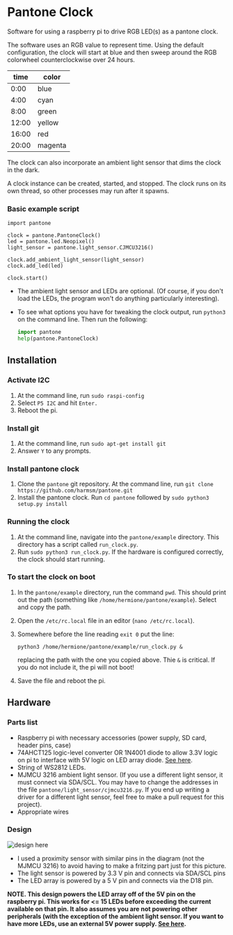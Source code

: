 # Pantone Clock

Software for using a raspberry pi to drive RGB LED(s) as a pantone clock.

The software uses an RGB value to represent time.  Using the default
configuration, the clock will start at blue and then sweep around the RGB
colorwheel counterclockwise over 24 hours.  

|  time | color   |
|-------|---------|
|  0:00 | blue    |
|  4:00 | cyan    |
|  8:00 | green   |  
| 12:00 | yellow  |
| 16:00 | red     |
| 20:00 | magenta |

The clock can also incorporate an ambient light sensor that dims the clock in
the dark.

A clock instance can be created, started, and 
stopped.  The clock runs on its own thread, so other processes may
run after it spawns.


### Basic example script
```
import pantone

clock = pantone.PantoneClock()
led = pantone.led.Neopixel()
light_sensor = pantone.light_sensor.CJMCU3216()

clock.add_ambient_light_sensor(light_sensor)
clock.add_led(led)

clock.start()
```

+ The ambient light sensor and LEDs are optional.  (Of course, if you don't load
  the LEDs, the program won't do anything particularly interesting).
+ To see what options you have for tweaking the clock output, run `python3` on
  the command line.  Then run the following:

  ```python
  import pantone
  help(pantone.PantoneClock)
  ```

## Installation

### Activate I2C 

1. At the command line, run `sudo raspi-config`
2. Select `P5 I2C` and hit `Enter.`  
3. Reboot the pi.

### Install git

1. At the command line, run `sudo apt-get install git`
2. Answer `Y` to any prompts.

### Install pantone clock

1. Clone the `pantone` git repository.  At the command line, run
   `git clone https://github.com/harmsm/pantone.git`
2. Install the pantone clock.  Run `cd pantone` followed by
   `sudo python3 setup.py install` 

### Running the clock
1. At the command line, navigate into the `pantone/example` directory.  This 
   directory has a script called `run_clock.py`.  
2. Run `sudo python3 run_clock.py`.  If the hardware is configured correctly,
   the clock should start running.

### To start the clock on boot
1. In the `pantone/example` directory, run the command `pwd`.  This should 
   print out the path (something like `/home/hermione/pantone/example`). 
   Select and copy the path. 
2. Open the `/etc/rc.local` file in an editor (`nano /etc/rc.local`).  
3. Somewhere before the line reading `exit 0` put the line:

   ```
   python3 /home/hermione/pantone/example/run_clock.py &
   ```

   replacing the path with the one you copied above.  Thie `&` is critical.  If 
   you do not include it, the pi will not boot!
4. Save the file and reboot the pi. 

## Hardware

### Parts list

+ Raspberry pi with necessary accessories (power supply, SD card, header pins,
  case)
+ 74AHCT125 logic-level converter OR 1N4001 diode to allow 3.3V logic on pi to
  interface with 5V logic on LED array diode. [See here](https://learn.adafruit.com/neopixels-on-raspberry-pi/raspberry-pi-wiring).
+ String of WS2812 LEDs.
+ MJMCU 3216 ambient light sensor.  (If you use a different light sensor, it
  must connect via SDA/SCL.  You may have to change the addresses in the file
  `pantone/light_sensor/cjmcu3216.py`.  If you end up writing a driver for a 
  different light sensor, feel free to make a pull request for this project). 
+ Appropriate wires

### Design

![design here](https://github.com/harmsm/pantone/raw/master/design/pantone-clock.png)

+ I used a proximity sensor with similar pins in the diagram (not the MJMCU 
  3216) to avoid having to make a fritzing part just for this picture. 
+ The light sensor is powered by 3.3 V pin and connects via SDA/SCL pins
+ The LED array is powered by a 5 V pin and connects via the D18 pin.  

**NOTE.  This design powers the LED array off of the 5V pin on the raspberry 
pi.  This works for <= 15 LEDs before exceeding the current available on that
pin.  It also assumes you are not powering other peripherals (with the 
exception of the ambient light sensor.  If you want to have more LEDs, use
an external 5V power supply.  [See here](https://learn.adafruit.com/neopixels-on-raspberry-pi/raspberry-pi-wiring).**

